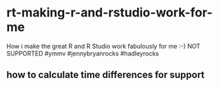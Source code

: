 # rt-making-r-and-rstudio-work-for-me

How i make the great R and R Studio work fabulously for me :-) NOT SUPPORTED #ymmv  #jennybryanrocks #hadleyrocks

##  how to calculate time differences for support
